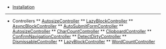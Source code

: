 <!-- docs/_sidebar.md -->
* [Installation](/)
---
* Controllers
** [AutosizeController](./controllers/autosize_controller.md)
** [LazyBlockController](./controllers/lazy_block_controller.md)
** [AsyncBlockController](./controllers/async_block_controller.md)
** [AutoSubmitFormController](./controllers/auto_submit_form_controller.md)
** [AutosizeController](./controllers/autosize_controller.md)
** [CharCountController](./controllers/char_count_controller.md)
** [ClipboardController](./controllers/clipboard_controller.md)
** [ConfirmNavigationController](./controllers/confirm_navigation_controller.md)
** [DetectDirtyController](./controllers/detect_dirty_controller.md)
** [DismissableController](./controllers/dismissable_controller.md)
** [LazyBlockController](./controllers/lazy_block_controller.md)
** [WordCountController](./controllers/word_count_controller.md)
